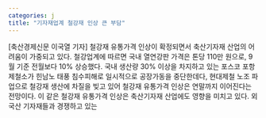 ```yaml
---
categories: j
title: "기자재업계 철강재 인상 큰 부담"
---
```

[축산경제신문 이국열 기자] 철강재 유통가격 인상이 확정되면서 축산기자재 산업의 어려움이 가중되고 있다. 철강업계에 따르면 국내 열연강판 가격은 톤당 110만 원으로, 9월 기준 전월보다 10% 상승했다. 국내 생산량 30% 이상을 차지하고 있는 포스코 포항제철소가 힌남노 태풍 침수피해로 일시적으로 공장가동을 중단한데다, 현대제철 노조 파업으로 철강재 생산에 차질을 빚고 있어 철강재 유통가격 인상은 연말까지 이어진다는 전망이다. 이 같은 철강재 유통가격 인상은 축산기자재 산업에도 영향을 미치고 있다. 외국산 기자재들과 경쟁하고 있는